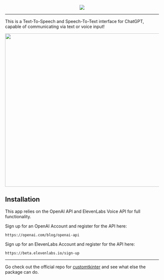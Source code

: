 <p align="center">
  <picture>
    <source media="(prefers-color-scheme: dark)" srcset="./documentation_images/App_icon_dark.png">
    <img src="./documentation_images/App_icon_light.png">
  </picture>
</p>

---
This is a Text-To-Speech and Speech-To-Text interface for ChatGPT, capable of communicating via text or voice input!

<p align="center">
  <picture>
    <img src="./documentation_images/app.png" width="1400", height="500">
  </picture>
</p>

## Installation
This app relies on the OpenAI API and ElevenLabs Voice API for full functionality.

Sign up for an OpenAI Account and register for the API here: 
```
https://openai.com/blog/openai-api
```

Sign up for an ElevenLabs Account and register for the API here: 
```
https://beta.elevenlabs.io/sign-up
```

---
Go check out the official repo for [customtkinter](https://github.com/TomSchimansky/CustomTkinter#readme) and see what else the package can do.
